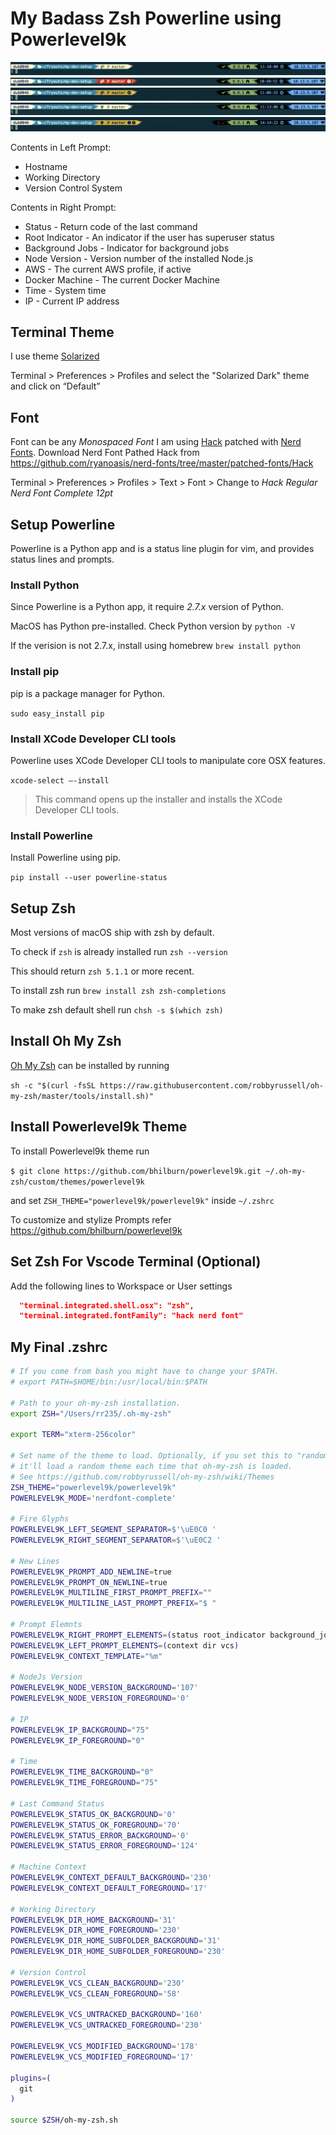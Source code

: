 # My Badass Zsh Powerline using Powerlevel9k

![alt text](images/screen1.png "git clean")
![alt text](images/screen2.png "git untracked")
![alt text](images/screen3.png "git modified")
![alt text](images/screen4.png "bitbucket clean")
![alt text](images/screen5.png "bitbucket modified error")

Contents in Left Prompt:

* Hostname
* Working Directory
* Version Control System

Contents in Right Prompt:

* Status - Return code of the last command
* Root Indicator - An indicator if the user has superuser status
* Background Jobs - Indicator for background jobs
* Node Version - Version number of the installed Node.js
* AWS - The current AWS profile, if active
* Docker Machine - The current Docker Machine
* Time - System time
* IP - Current IP address

## Terminal Theme

I use theme [Solarized](http://ethanschoonover.com/solarized)

Terminal > Preferences > Profiles and select the "Solarized Dark" theme and click on “Default”

## Font

Font can be any *Monospaced Font*
I am using [Hack](https://sourcefoundry.org/hack/) patched with [Nerd Fonts](https://github.com/ryanoasis/nerd-fonts).
Download Nerd Font Pathed Hack from https://github.com/ryanoasis/nerd-fonts/tree/master/patched-fonts/Hack

Terminal > Preferences > Profiles > Text > Font > Change to *Hack Regular Nerd Font Complete 12pt*

## Setup Powerline

Powerline is a Python app and is a status line plugin for vim, and provides status lines and prompts.

### Install Python

Since Powerline is a Python app, it require *2.7.x* version of Python.

MacOS has Python pre-installed.
Check Python version by `python -V`

If the verision is not 2.7.x, install using homebrew `brew install python`

### Install pip

pip is a package manager for Python.

`sudo easy_install pip`

### Install XCode Developer CLI tools

Powerline uses XCode Developer CLI tools to manipulate core OSX features.

`xcode-select —-install`

> This command opens up the installer and installs the XCode Developer CLI tools.

### Install Powerline

Install Powerline using pip.

`pip install --user powerline-status`

## Setup Zsh

Most versions of macOS ship with zsh by default.

To check if `zsh` is already installed run
`zsh --version`

This should return `zsh 5.1.1` or more recent.

To install zsh run
`brew install zsh zsh-completions`

To make zsh default shell run
`chsh -s $(which zsh)`

## Install Oh My Zsh

[Oh My Zsh](https://github.com/robbyrussell/oh-my-zsh) can be installed by running

`sh -c "$(curl -fsSL https://raw.githubusercontent.com/robbyrussell/oh-my-zsh/master/tools/install.sh)"`

## Install Powerlevel9k Theme

To install Powerlevel9k theme run

`$ git clone https://github.com/bhilburn/powerlevel9k.git ~/.oh-my-zsh/custom/themes/powerlevel9k`

and set `ZSH_THEME="powerlevel9k/powerlevel9k"` inside `~/.zshrc`

To customize and stylize Prompts refer https://github.com/bhilburn/powerlevel9k

## Set Zsh For Vscode Terminal (Optional)

Add the following lines to Workspace or User settings

```json
  "terminal.integrated.shell.osx": "zsh",
  "terminal.integrated.fontFamily": "hack nerd font"
```

## My Final .zshrc

```sh
# If you come from bash you might have to change your $PATH.
# export PATH=$HOME/bin:/usr/local/bin:$PATH

# Path to your oh-my-zsh installation.
export ZSH="/Users/rr235/.oh-my-zsh"

export TERM="xterm-256color"

# Set name of the theme to load. Optionally, if you set this to "random"
# it'll load a random theme each time that oh-my-zsh is loaded.
# See https://github.com/robbyrussell/oh-my-zsh/wiki/Themes
ZSH_THEME="powerlevel9k/powerlevel9k"
POWERLEVEL9K_MODE='nerdfont-complete'

# Fire Glyphs
POWERLEVEL9K_LEFT_SEGMENT_SEPARATOR=$'\uE0C0 '
POWERLEVEL9K_RIGHT_SEGMENT_SEPARATOR=$'\uE0C2 '

# New Lines
POWERLEVEL9K_PROMPT_ADD_NEWLINE=true
POWERLEVEL9K_PROMPT_ON_NEWLINE=true
POWERLEVEL9K_MULTILINE_FIRST_PROMPT_PREFIX=""
POWERLEVEL9K_MULTILINE_LAST_PROMPT_PREFIX="$ "

# Prompt Elemnts
POWERLEVEL9K_RIGHT_PROMPT_ELEMENTS=(status root_indicator background_jobs node_version aws docker_machine time ip)
POWERLEVEL9K_LEFT_PROMPT_ELEMENTS=(context dir vcs)
POWERLEVEL9K_CONTEXT_TEMPLATE="%m"

# NodeJs Version
POWERLEVEL9K_NODE_VERSION_BACKGROUND='107'
POWERLEVEL9K_NODE_VERSION_FOREGROUND='0'

# IP
POWERLEVEL9K_IP_BACKGROUND="75"
POWERLEVEL9K_IP_FOREGROUND="0"

# Time
POWERLEVEL9K_TIME_BACKGROUND="0"
POWERLEVEL9K_TIME_FOREGROUND="75"

# Last Command Status
POWERLEVEL9K_STATUS_OK_BACKGROUND='0'
POWERLEVEL9K_STATUS_OK_FOREGROUND='70'
POWERLEVEL9K_STATUS_ERROR_BACKGROUND='0'
POWERLEVEL9K_STATUS_ERROR_FOREGROUND='124'

# Machine Context
POWERLEVEL9K_CONTEXT_DEFAULT_BACKGROUND='230'
POWERLEVEL9K_CONTEXT_DEFAULT_FOREGROUND='17'

# Working Directory
POWERLEVEL9K_DIR_HOME_BACKGROUND='31'
POWERLEVEL9K_DIR_HOME_FOREGROUND='230'
POWERLEVEL9K_DIR_HOME_SUBFOLDER_BACKGROUND='31'
POWERLEVEL9K_DIR_HOME_SUBFOLDER_FOREGROUND='230'

# Version Control
POWERLEVEL9K_VCS_CLEAN_BACKGROUND='230'
POWERLEVEL9K_VCS_CLEAN_FOREGROUND='58'

POWERLEVEL9K_VCS_UNTRACKED_BACKGROUND='160'
POWERLEVEL9K_VCS_UNTRACKED_FOREGROUND='230'

POWERLEVEL9K_VCS_MODIFIED_BACKGROUND='178'
POWERLEVEL9K_VCS_MODIFIED_FOREGROUND='17'

plugins=(
  git
)

source $ZSH/oh-my-zsh.sh

```